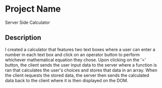 # Project Name
Server Side Calculator

## Description

I created a calculator that features two text boxes where a user can enter a number in each text box and click on an operator button to perform whichever mathematical equation they chose. Upon clicking on the '=' button, the client sends the user input data to the server where a function is ran that calculates the user's choices and stores that data in an array. When the client requests the stored data, the server then sends the calculated data back to the client where it is then displayed on the DOM.


